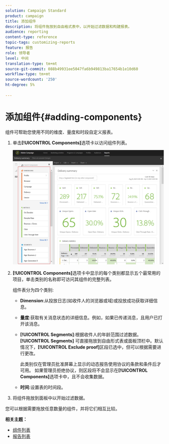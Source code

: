 ```yaml
---
solution: Campaign Standard
product: campaign
title: 添加组件
description: 将组件拖放到自由格式表中，以开始过滤数据和构建报表。
audience: reporting
content-type: reference
topic-tags: customizing-reports
feature: 报告
role: 领导者
level: 中间
translation-type: tm+mt
source-git-commit: 088b49931ee5047fa6b949813ba17654b1e10d60
workflow-type: tm+mt
source-wordcount: '250'
ht-degree: 5%

---
```



# 添加组件{#adding-components}

组件可帮助您使用不同的维度、量度和时段自定义报表。

1. 单击&#x200B;**[!UICONTROL Components]**&#x200B;选项卡以访问组件列表。

   ![](assets/dynamic_report_components.png)

1. **[!UICONTROL Components]**&#x200B;选项卡中显示的每个类别都显示五个最常用的项目，单击类别的名称即可访问其组件的完整列表。

   组件表分为四个类别:

   * **Dimension**:从投放日志(如收件人的浏览器或域)或投放成功获取详细信息。
   * **量度**:获取有关消息状态的详细信息。例如，如果已传递消息，且用户已打开该消息。
   * **[!UICONTROL Segments]**:根据收件人的年龄范围过滤数据。**[!UICONTROL Segments]** 可直接拖放到自由形式表或面板顶栏中。默认情况下，**[!UICONTROL Exclude proof]**&#x200B;区段已选中，但可以根据需要进行更改。

      此类别仅在管理员批准屏幕上显示的动态报告使用协议的条款和条件后才可用。 如果管理员拒绝协议，则区段将不会显示在&#x200B;**[!UICONTROL Components]**&#x200B;选项卡中，且不会收集数据。

   * **时间**:设置表的时间段。

1. 将组件拖放到面板中以开始过滤数据。

您可以根据需要拖放任意数量的组件，并将它们相互比较。

**相关主题：**

* [组件列表](../../reporting/using/list-of-components-.md)
* [报告列表](../../reporting/using/defining-the-report-period.md)

